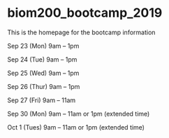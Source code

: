 # biom200_bootcamp_2019

This is the homepage for the bootcamp information

Sep 23 (Mon) 9am – 1pm 

Sep 24 (Tue) 9am – 1pm 

Sep 25 (Wed) 9am – 1pm 

Sep 26 (Thur) 9am – 1pm

Sep 27 (Fri) 9am – 11am 

Sep 30 (Mon) 9am – 11am or 1pm (extended time)

Oct 1 (Tues) 9am – 11am or 1pm (extended time) 

